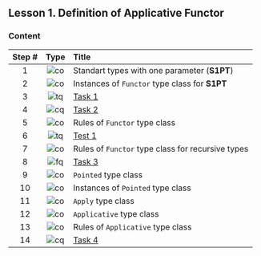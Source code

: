 ## Lesson 1. Definition of Applicative Functor

### Content
Step # | Type | Title
:---: | :---: | :---
 1 | ![co] | Standart types with one parameter (**S1PT**)
 2 | ![co] | Instances of `Functor` type class for **S1PT**
 3 | ![tq] | [Task 1](/module1/lesson1/04.md)
 4 | ![cq] | [Task 2](/module1/lesson1/05.md)
 5 | ![co] | Rules of `Functor` type class
 6 | ![tq] | [Test 1](/module1/lesson1/07.md)
 7 | ![co] | Rules of `Functor` type class for recursive types
 8 | ![fq] | [Task 3](/module1/lesson1/09.md)
 9 | ![co] | `Pointed` type class
10 | ![co] | Instances of `Pointed` type class
11 | ![co] | `Apply` type class
12 | ![co] | `Applicative` type class
13 | ![co] | Rules of `Applicative` type class
14 | ![cq] | [Task 4](/module1/lesson1/15.md)

[co]: https://i.imgur.com/mTKW4hg.png "Conspectus"
[tq]: https://i.imgur.com/fqcdfkU.png "Text question"
[fq]: https://i.imgur.com/Ww4q6Lt.png "Essay question"
[cq]: https://i.imgur.com/v0JWPbF.png "Coding question"
